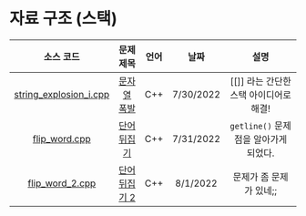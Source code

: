 # 자료 구조 (스택)
|소스 코드|문제 제목|언어|날짜|설명|
|:---:|:---:|:---:|:---:|:---:|
|[string_explosion_i.cpp](./string_explosion_i.cpp)|[문자열 폭발](http://boj.kr/9935)|C++|7/30/2022|[[]] 라는 간단한 스택 아이디어로 해결!|
|[flip_word.cpp](./flip_word.cpp)|[단어 뒤집기](http://boj.kr/9093)|C++|7/31/2022|`getline()` 문제점을 알아가게 되었다.|
|[flip_word_2.cpp](./flip_word_2.cpp)|[단어 뒤집기 2](http://boj.kr/17413)|C++|8/1/2022|문제가 좀 문제가 있네;;|